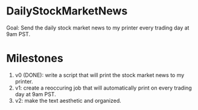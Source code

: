 # DailyStockMarketNews
Goal: Send the daily stock market news to my printer every trading day at 9am PST.

# Milestones
1. v0 (DONE): write a script that will print the stock market news to my printer. 
2. v1: create a reoccuring job that will automatically print on every trading day at 9am PST.
3. v2: make the text aesthetic and organized.
